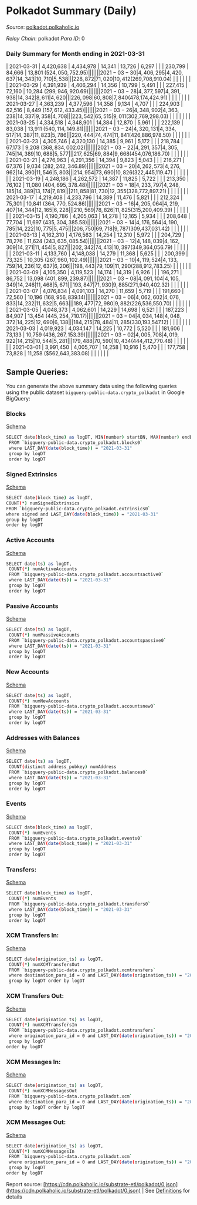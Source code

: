 # Polkadot Summary (Daily)

_Source_: [polkadot.polkaholic.io](https://polkadot.polkaholic.io)

*Relay Chain*: polkadot
*Para ID*: 0



### Daily Summary for Month ending in 2021-03-31


| 2021-03-31 | 4,420,638 | 4,434,978 | 14,341 | 13,726 | 6,297 |  |  | 230,799 | 84,666 | 13,801 ($524,050,752.95) |   |   |  |  |  |
| 2021-03-30 | 4,406,295 | 4,420,637 | 14,343 | 10,710 | 5,538 |  |  | 228,872 | 71,020 | 10,412 ($269,708,910.04) |   |   |  |  |  |
| 2021-03-29 | 4,391,939 | 4,406,294 | 14,356 | 10,799 | 5,491 |  |  | 227,415 | 72,160 | 10,284 ($299,946,920.69) |   |   |  |  |  |
| 2021-03-28 | 4,377,597 | 4,391,938 | 14,342 | 8,611 | 4,620 |  |  | 226,098 | 60,808 | 7,840 ($478,174,424.91) |   |   |  |  |  |
| 2021-03-27 | 4,363,239 | 4,377,596 | 14,358 | 9,134 | 4,707 |  |  | 224,903 | 62,516 | 8,449 ($157,612,433.45) |   |   |  |  |  |
| 2021-03-26 | 4,348,902 | 4,363,238 | 14,337 | 9,358 | 4,708 |  |  | 223,542 | 65,515 | 9,011 ($302,769,298.03) |   |   |  |  |  |
| 2021-03-25 | 4,334,518 | 4,348,901 | 14,384 | 12,870 | 5,961 |  |  | 222,139 | 83,038 | 13,911 ($540,114,149.81) |   |   |  |  |  |
| 2021-03-24 | 4,320,131 | 4,334,517 | 14,387 | 11,823 | 5,786 |  |  | 220,444 | 74,474 | 11,841 ($426,886,978.50) |   |   |  |  |  |
| 2021-03-23 | 4,305,746 | 4,320,130 | 14,385 | 9,961 | 5,172 |  |  | 218,784 | 67,173 | 9,208 ($368,834,002.02) |   |   |  |  |  |
| 2021-03-22 | 4,291,357 | 4,305,745 | 14,389 | 10,688 | 5,577 |  |  | 217,625 | 69,884 | 9,668 ($454,076,186.70) |   |   |  |  |  |
| 2021-03-21 | 4,276,963 | 4,291,356 | 14,394 | 9,823 | 5,043 |  |  | 216,271 | 67,376 | 9,034 ($282,242,346.89) |   |   |  |  |  |
| 2021-03-20 | 4,262,573 | 4,276,962 | 14,390 | 11,546 | 5,803 |  |  | 214,954 | 73,690 | 10,826 ($322,445,119.47) |   |   |  |  |  |
| 2021-03-19 | 4,248,186 | 4,262,572 | 14,387 | 11,825 | 5,722 |  |  | 213,350 | 76,102 | 11,080 ($404,695,378.48) |   |   |  |  |  |
| 2021-03-18 | 4,233,797 | 4,248,185 | 14,389 | 13,174 | 7,819 |  |  | 211,858 | 81,730 | 12,355 ($328,772,897.21) |   |   |  |  |  |
| 2021-03-17 | 4,219,408 | 4,233,796 | 14,389 | 11,476 | 5,821 |  |  | 212,324 | 75,301 | 10,841 ($364,770,524.86) |   |   |  |  |  |
| 2021-03-16 | 4,205,064 | 4,219,407 | 14,344 | 12,165 | 6,228 |  |  | 210,569 | 78,826 | 11,825 ($315,200,409.39) |   |   |  |  |  |
| 2021-03-15 | 4,190,786 | 4,205,063 | 14,278 | 12,165 | 5,934 |  |  | 208,648 | 77,704 | 11,697 ($435,304,385.58) |   |   |  |  |  |
| 2021-03-14 | 4,176,564 | 4,190,785 | 14,222 | 10,775 | 5,475 |  |  | 206,750 | 69,718 | 9,787 ($309,437,031.42) |   |   |  |  |  |
| 2021-03-13 | 4,162,310 | 4,176,563 | 14,254 | 12,310 | 5,972 |  |  | 204,729 | 78,276 | 11,624 ($243,635,085.54) |   |   |  |  |  |
| 2021-03-12 | 4,148,039 | 4,162,309 | 14,271 | 11,454 | 5,827 |  |  | 202,342 | 74,413 | 10,397 ($349,364,056.79) |   |   |  |  |  |
| 2021-03-11 | 4,133,760 | 4,148,038 | 14,279 | 11,368 | 5,625 |  |  | 200,399 | 73,325 | 10,305 ($267,960,102.49) |   |   |  |  |  |
| 2021-03-10 | 4,119,524 | 4,133,759 | 14,236 | 12,637 | 6,206 |  |  | 198,443 | 79,109 | 11,290 ($288,912,783.25) |   |   |  |  |  |
| 2021-03-09 | 4,105,350 | 4,119,523 | 14,174 | 14,319 | 6,926 |  |  | 196,271 | 86,752 | 13,098 ($401,899,239.87) |   |   |  |  |  |
| 2021-03-08 | 4,091,104 | 4,105,349 | 14,246 | 11,468 | 5,671 |  |  | 193,847 | 71,930 | 9,885 ($271,940,402.32) |   |   |  |  |  |
| 2021-03-07 | 4,076,834 | 4,091,103 | 14,270 | 11,659 | 5,719 |  |  | 191,660 | 72,560 | 10,196 ($168,956,839.14) |   |   |  |  |  |
| 2021-03-06 | 4,062,602 | 4,076,833 | 14,232 | 11,632 | 5,663 |  |  | 189,477 | 72,980 | 9,882 ($226,536,550.70) |   |   |  |  |  |
| 2021-03-05 | 4,048,373 | 4,062,601 | 14,229 | 14,698 | 6,521 |  |  | 187,223 | 84,907 | 13,454 ($445,254,710.17) |   |   |  |  |  |
| 2021-03-04 | 4,034,148 | 4,048,372 | 14,225 | 12,690 | 6,138 |  |  | 184,215 | 78,484 | 11,285 ($330,193,547.12) |   |   |  |  |  |
| 2021-03-03 | 4,019,923 | 4,034,147 | 14,225 | 10,772 | 5,520 |  |  | 181,606 | 73,133 | 10,759 ($436,267,153.39) |   |   |  |  |  |
| 2021-03-02 | 4,005,708 | 4,019,922 | 14,215 | 10,544 | 5,281 |  |  | 179,488 | 70,590 | 10,434 ($444,412,770.48) |   |   |  |  |  |
| 2021-03-01 | 3,991,450 | 4,005,707 | 14,258 | 10,916 | 5,470 |  |  | 177,758 | 73,828 | 11,258 ($562,643,383.08) |   |   |  |  |  |

## Sample Queries:
You can generate the above summary data using the following queries using the public dataset `bigquery-public-data.crypto_polkadot` in Google BigQuery:


### Blocks 

[Schema](https://github.com/colorfulnotion/substrate-etl/blob/main/schema/blocks.json)

```bash
SELECT date(block_time) as logDT, MIN(number) startBN, MAX(number) endBN, COUNT(*) numBlocks 
 FROM `bigquery-public-data.crypto_polkadot.blocks0`  
 where LAST_DAY(date(block_time)) = "2021-03-31" 
 group by logDT 
 order by logDT
```

### Signed Extrinsics 

[Schema](https://github.com/colorfulnotion/substrate-etl/blob/main/schema/extrinsics.json)

```bash
SELECT date(block_time) as logDT, 
COUNT(*) numSignedExtrinsics 
FROM `bigquery-public-data.crypto_polkadot.extrinsics0`  
where signed and LAST_DAY(date(block_time)) = "2021-03-31" 
group by logDT 
order by logDT
```

### Active Accounts 

[Schema](https://github.com/colorfulnotion/substrate-etl/blob/main/schema/accountsactive.json)

```bash
SELECT date(ts) as logDT, 
 COUNT(*) numActiveAccounts 
 FROM `bigquery-public-data.crypto_polkadot.accountsactive0` 
 where LAST_DAY(date(ts)) = "2021-03-31" 
 group by logDT 
 order by logDT
```

### Passive Accounts 

[Schema](https://github.com/colorfulnotion/substrate-etl/blob/main/schema/accountspassive.json)

```bash
SELECT date(ts) as logDT, 
 COUNT(*) numPassiveAccounts 
 FROM `bigquery-public-data.crypto_polkadot.accountspassive0` 
 where LAST_DAY(date(ts)) = "2021-03-31" 
 group by logDT 
 order by logDT
```

### New Accounts 

[Schema](https://github.com/colorfulnotion/substrate-etl/blob/main/schema/accountsnew.json)

```bash
SELECT date(ts) as logDT, 
 COUNT(*) numNewAccounts 
 FROM `bigquery-public-data.crypto_polkadot.accountsnew0` 
 where LAST_DAY(date(ts)) = "2021-03-31" 
 group by logDT
 order by logDT
```

### Addresses with Balances 

[Schema](https://github.com/colorfulnotion/substrate-etl/blob/main/schema/balances.json)

```bash
SELECT date(ts) as logDT,
 COUNT(distinct address_pubkey) numAddress 
 FROM `bigquery-public-data.crypto_polkadot.balances0` 
 where LAST_DAY(date(ts)) = "2021-03-31" 
 group by logDT 
 order by logDT
```

### Events 

[Schema](https://github.com/colorfulnotion/substrate-etl/blob/main/schema/events.json)

```bash
SELECT date(block_time) as logDT, 
 COUNT(*) numEvents 
 FROM `bigquery-public-data.crypto_polkadot.events0` 
 where LAST_DAY(date(block_time)) = "2021-03-31" 
 group by logDT 
 order by logDT
```

### Transfers:

[Schema](https://github.com/colorfulnotion/substrate-etl/blob/main/schema/transfers.json)

```bash
SELECT date(block_time) as logDT, 
 COUNT(*) numEvents 
 FROM `bigquery-public-data.crypto_polkadot.transfers0` 
 where LAST_DAY(date(block_time)) = "2021-03-31" 
 group by logDT 
 order by logDT
```

### XCM Transfers In: 

[Schema](https://github.com/colorfulnotion/substrate-etl/blob/main/schema/xcmtransfers.json)

```bash
SELECT date(origination_ts) as logDT, 
 COUNT(*) numXCMTransfersOut 
 FROM `bigquery-public-data.crypto_polkadot.xcmtransfers` 
 where destination_para_id = 0 and LAST_DAY(date(origination_ts)) = "2021-03-31" 
 group by logDT order by logDT
```

### XCM Transfers Out: 

[Schema](https://github.com/colorfulnotion/substrate-etl/blob/main/schema/xcmtransfers.json)

```bash
SELECT date(origination_ts) as logDT, 
 COUNT(*) numXCMTransfersIn 
 FROM `bigquery-public-data.crypto_polkadot.xcmtransfers` 
 where origination_para_id = 0 and LAST_DAY(date(origination_ts)) = "2021-03-31" 
 group by logDT 
order by logDT
```

### XCM Messages In: 

[Schema](https://github.com/colorfulnotion/substrate-etl/blob/main/schema/xcm.json)

```bash
SELECT date(origination_ts) as logDT, 
 COUNT(*) numXCMMessagesOut 
 FROM `bigquery-public-data.crypto_polkadot.xcm` 
 where destination_para_id = 0 and LAST_DAY(date(origination_ts)) = "2021-03-31" 
 group by logDT order by logDT
```

### XCM Messages Out: 

[Schema](https://github.com/colorfulnotion/substrate-etl/blob/main/schema/xcm.json)

```bash
SELECT date(origination_ts) as logDT, 
 COUNT(*) numXCMMessagesIn 
 FROM `bigquery-public-data.crypto_polkadot.xcm` 
 where origination_para_id = 0 and LAST_DAY(date(origination_ts)) = "2021-03-31" 
 group by logDT 
order by logDT
```


Report source: [https://cdn.polkaholic.io/substrate-etl/polkadot/0.json](https://cdn.polkaholic.io/substrate-etl/polkadot/0.json) | See [Definitions](/DEFINITIONS.md) for details
